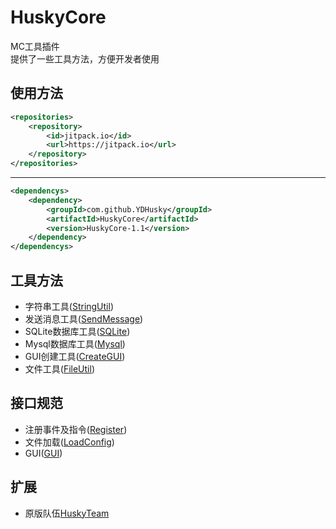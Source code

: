 # HuskyCore  

MC工具插件  
提供了一些工具方法，方便开发者使用

## 使用方法  
```xml
<repositories>
    <repository>
        <id>jitpack.io</id>
        <url>https://jitpack.io</url>
    </repository>
</repositories>
```
---
```xml
<dependencys>
    <dependency>
        <groupId>com.github.YDHusky</groupId>
        <artifactId>HuskyCore</artifactId>
        <version>HuskyCore-1.1</version>
    </dependency>
</dependencys>
```

## 工具方法
- 字符串工具([StringUtil](src/main/java/org/siberianhusky/huskycore/utils/StringUtils.java))
- 发送消息工具([SendMessage](src/main/java/org/siberianhusky/huskycore/utils/SendMessage.java))
- SQLite数据库工具([SQLite](src/main/java/org/siberianhusky/huskycore/utils/sqlite/SqliteHelper.java))
- Mysql数据库工具([Mysql](src/main/java/org/siberianhusky/huskycore/utils/mysql/SqlHelper.java))
- GUI创建工具([CreateGUI](src/main/java/org/siberianhusky/huskycore/utils/gui/CreateGUI.java))
- 文件工具([FileUtil](src/main/java/org/siberianhusky/huskycore/utils/file/CreateFile.java))
## 接口规范
- 注册事件及指令([Register](src/main/java/org/siberianhusky/huskycore/api/Register.java))
- 文件加载([LoadConfig](src/main/java/org/siberianhusky/huskycore/api/LoadConfig.java))
- GUI([GUI](src/main/java/org/siberianhusky/huskycore/api/GUI.java))
## 扩展
- 原版队伍[HuskyTeam](src/main/java/org/siberianhusky/huskycore/team/HuskyTeam.java)
